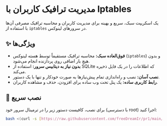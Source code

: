 # مدیریت ترافیک کاربران با Iptables

یک اسکریپت سبک، سریع و بهینه برای مدیریت کاربران و محاسبه ترافیک مصرفی آن‌ها با استفاده از `iptables` در سرورهای لینوکس.

## ✨ ویژگی‌ها

- **فوق‌العاده سبک:** محاسبه ترافیک مستقیماً توسط هسته لینوکس (`iptables`) و بدون هیچ بار اضافی روی پردازنده انجام می‌شود.
- **بدون نیاز به دیتابیس سرور:** استفاده از SQLite که اطلاعات را در یک فایل ذخیره می‌کند.
- **نصب آسان:** نصب و راه‌اندازی تمام پیش‌نیازها به صورت خودکار و تنها با یک دستور.
- **رابط کاربری ساده:** یک پنل تحت وب ساده برای افزودن، حذف و مشاهده کاربران.

## 🚀 نصب سریع

برای نصب، کافیست دستور زیر را در ترمینال سرور خود (با دسترسی root) اجرا کنید:

```bash
bash <(curl -s [https://raw.githubusercontent.com/freeDreamIr/pr1/main/install.sh](https://raw.githubusercontent.com/freeDreamIr/pr1/main/install.sh))
